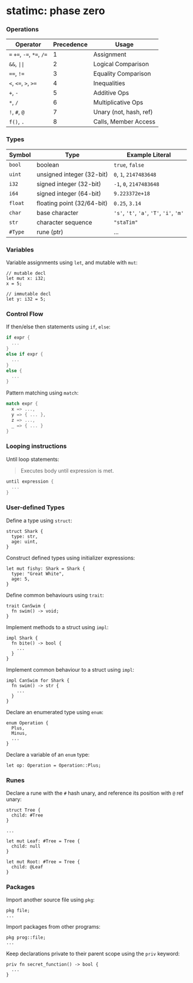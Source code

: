 
# statimc: phase zero

### Operations

| Operator | Precedence | Usage 
|----------|------------|------
| `=` `+=`, `-=`, `*=`, `/=` | 1 | Assignment
| `&&`, `\|\|` | 2 | Logical Comparison
| `==`, `!=` | 3 | Equality Comparison
| `<`, `<=`, `>`, `>=` | 4 | Inequalities
| `+`, `-` | 5 | Additive Ops
| `*`, `/` | 6 | Multiplicative Ops
| `!`, `#`, `@` | 7 | Unary (not, hash, ref)
| `f()`, `.` | 8 | Calls, Member Access

### Types

| Symbol | Type | Example Literal
|--------|------|----------------
| `bool` | boolean | `true`, `false`
| `uint` | unsigned integer (32-bit) | `0`, `1`, `2147483648`
| `i32`  | signed integer (32-bit) | `-1`, `0`, `2147483648`
| `i64`  | signed integer (64-bit) | `9.223372e+18`
| `float` | floating point (32/64-bit) | `0.25`, `3.14`
| `char` | base character | `'s'`, `'t'`, `'a'`, `'T'`, `'i'`, `'m'`
| `str` | character sequence | `"staTim"` 
| `#Type` | rune (ptr) | ...

### Variables

Variable assignments using `let`, and mutable with `mut`:
```
// mutable decl
let mut x: i32;
x = 5;

// immutable decl
let y: i32 = 5;
```

### Control Flow

If then/else then statements using `if`, `else`:

```rs
if expr {
  ...
}
else if expr {
  ...
}
else {
  ...
}
```

Pattern matching using `match`:

```rs
match expr {
  x => ...,
  y => { ... },
  z => ...,
  _ => { ... }
}
```

### Looping instructions

Until loop statements:
> Executes body until expression is met.
```rs
until expression {
  ...
}
```

### User-defined Types

Define a type using `struct`:
```
struct Shark {
  type: str,
  age: uint,
}
```
Construct defined types using initializer expressions:
```
let mut fishy: Shark = Shark {
  type: "Great White",
  age: 5,
}
```
Define common behaviours using `trait`:
```
trait CanSwim {
  fn swim() -> void;
}
```
Implement methods to a struct using `impl`:
```
impl Shark {
  fn bite() -> bool {
    ...
  }
}
```
Implement common behaviour to a struct using `impl`:
```
impl CanSwim for Shark {
  fn swim() -> str { 
    ...
  }
}
```
Declare an enumerated type using `enum`:
```
enum Operation {
  Plus,
  Minus,
  ...
}
```
Declare a variable of an `enum` type:
```
let op: Operation = Operation::Plus;
```

### Runes

Declare a rune with the `#` hash unary, and reference its position with `@` ref unary:
```
struct Tree {
  child: #Tree
}

...

let mut Leaf: #Tree = Tree {
  child: null
}

let mut Root: #Tree = Tree {
  child: @Leaf
}
```

### Packages

Import another source file using `pkg`:
```
pkg file;
...
```
Import packages from other programs:
```
pkg prog::file;
...
```
Keep declarations private to their parent scope using the `priv` keyword:
```
priv fn secret_function() -> bool {
  ...
}
```
